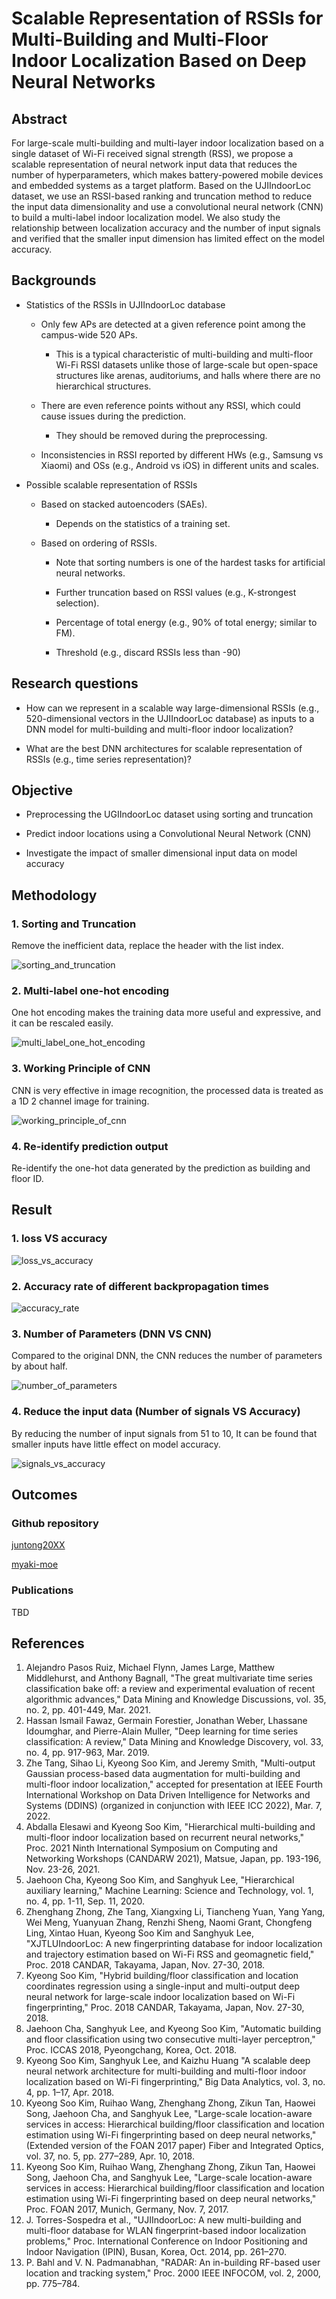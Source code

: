 # Scalable Representation of RSSIs for Multi-Building and Multi-Floor Indoor Localization Based on Deep Neural Networks

## Abstract

For large-scale multi-building and multi-layer indoor localization based on a single dataset of Wi-Fi received signal strength (RSS), we propose a scalable representation of neural network input data that reduces the number of hyperparameters, which makes battery-powered mobile devices and embedded systems as a target platform. Based on the UJIIndoorLoc dataset, we use an RSSI-based ranking and truncation method to reduce the input data dimensionality and use a convolutional neural network (CNN) to build a multi-label indoor localization model. We also study the relationship between localization accuracy and the number of input signals and verified that the smaller input dimension has limited effect on the model accuracy.

## Backgrounds

* Statistics of the RSSIs in UJIIndoorLoc database

    * Only few APs are detected at a given reference point among the campus-wide 520 APs.

        * This is a typical characteristic of multi-building and multi-floor Wi-Fi RSSI datasets unlike those of large-scale but open-space structures like arenas, auditoriums, and halls where there are no hierarchical structures.

    * There are even reference points without any RSSI, which could cause issues during the prediction.

        * They should be removed during the preprocessing.

    * Inconsistencies in RSSI reported by different HWs (e.g., Samsung vs Xiaomi) and OSs (e.g., Android
vs iOS) in different units and scales.

* Possible scalable representation of RSSIs

    * Based on stacked autoencoders (SAEs).

        * Depends on the statistics of a training set.

    * Based on ordering of RSSIs.

        * Note that sorting numbers is one of the hardest tasks for artificial neural networks.

        * Further truncation based on RSSI values (e.g., K-strongest selection).

        * Percentage of total energy (e.g., 90% of total energy; similar to FM).

        * Threshold (e.g., discard RSSIs less than -90)

## Research questions

* How can we represent in a scalable way large-dimensional RSSIs (e.g., 520-dimensional vectors in the UJIIndoorLoc database) as inputs to a DNN model for multi-building and multi-floor indoor localization?

* What are the best DNN architectures for scalable representation of RSSIs (e.g., time series representation)?


## Objective 

* Preprocessing the UGIIndoorLoc dataset using sorting and truncation

* Predict indoor locations using a Convolutional Neural Network (CNN)

* Investigate the impact of smaller dimensional input data on model accuracy


## Methodology

### 1. Sorting and Truncation

Remove the inefficient data, replace the header with the list index.

![sorting_and_truncation](asserts/sorting_and_truncation.png)

### 2. Multi-label one-hot encoding

One hot encoding makes the training data more useful and expressive, and it can be rescaled easily.

![multi_label_one_hot_encoding](asserts/multi_label_one_hot_encoding.png)

### 3. Working Principle of CNN

CNN is very effective in image recognition, the processed data is treated as a 1D 2 channel image for training.

![working_principle_of_cnn](asserts/working_principle_of_cnn.png)

### 4. Re-identify prediction output

Re-identify the one-hot data generated by the prediction as building and floor ID.


## Result

### 1. loss VS accuracy

![loss_vs_accuracy](asserts/loss_vs_accuracy.png)

### 2.  Accuracy rate of different backpropagation times

![accuracy_rate](asserts/accuracy_rate.png)

### 3. Number of Parameters (DNN VS CNN)

Compared to the original DNN, the CNN reduces the number of parameters by about half.

![number_of_parameters](asserts/number_of_parameters.png)

### 4. Reduce the input data (Number of signals VS Accuracy)

By reducing the number of input signals from 51 to 10, It can be found that smaller inputs have little effect on model accuracy.

![signals_vs_accuracy](asserts/signals_vs_accuracy.png)


## Outcomes

### Github repository

[juntong20XX](https://github.com/juntong20XX/CNN-Indoor-Localization)

[myaki-moe](https://github.com/myaki-moe/CNN-Indoor-Localization)

### Publications

TBD

## References

1. Alejandro Pasos Ruiz, Michael Flynn, James Large, Matthew Middlehurst, and Anthony Bagnall, "The great multivariate time series classification bake off: a review and experimental evaluation of recent algorithmic advances," Data Mining and Knowledge Discussions, vol. 35, no. 2, pp. 401-449, Mar. 2021.
2. Hassan Ismail Fawaz, Germain Forestier, Jonathan Weber, Lhassane Idoumghar, and Pierre-Alain Muller, "Deep learning for time series classification: A review," Data Mining and Knowledge Discovery, vol. 33, no. 4, pp. 917-963, Mar. 2019.
3. Zhe Tang, Sihao Li, Kyeong Soo Kim, and Jeremy Smith, "Multi-output Gaussian process-based data augmentation for multi-building and multi-floor indoor localization," accepted for presentation at IEEE Fourth International Workshop on Data Driven Intelligence for Networks and Systems (DDINS) (organized in conjunction with IEEE ICC 2022), Mar. 7, 2022.
4. Abdalla Elesawi and Kyeong Soo Kim, "Hierarchical multi-building and multi-floor indoor localization based on recurrent neural networks," Proc. 2021 Ninth International Symposium on Computing and Networking Workshops (CANDARW 2021), Matsue, Japan, pp. 193-196, Nov. 23-26, 2021.
5. Jaehoon Cha, Kyeong Soo Kim, and Sanghyuk Lee, "Hierarchical auxiliary learning," Machine Learning: Science and Technology, vol. 1, no. 4, pp. 1-11, Sep. 11, 2020.
6. Zhenghang Zhong, Zhe Tang, Xiangxing Li, Tiancheng Yuan, Yang Yang, Wei Meng, Yuanyuan Zhang, Renzhi Sheng, Naomi Grant, Chongfeng Ling, Xintao Huan, Kyeong Soo Kim and Sanghyuk Lee, "XJTLUIndoorLoc: A new fingerprinting database for indoor localization and trajectory estimation based on Wi-Fi RSS and geomagnetic field," Proc. 2018 CANDAR, Takayama, Japan, Nov. 27-30, 2018.
7. Kyeong Soo Kim, "Hybrid building/floor classification and location coordinates regression using a single-input and multi-output deep neural network for large-scale indoor localization based on Wi-Fi fingerprinting," Proc. 2018 CANDAR, Takayama, Japan, Nov. 27-30, 2018.
8. Jaehoon Cha, Sanghyuk Lee, and Kyeong Soo Kim, "Automatic building and floor classification using two consecutive multi-layer perceptron," Proc. ICCAS 2018, Pyeongchang, Korea, Oct. 2018.
9. Kyeong Soo Kim, Sanghyuk Lee, and Kaizhu Huang "A scalable deep neural network architecture for multi-building and multi-floor indoor localization based on Wi-Fi fingerprinting," Big Data Analytics, vol. 3, no. 4, pp. 1–17, Apr. 2018.
10. Kyeong Soo Kim, Ruihao Wang, Zhenghang Zhong, Zikun Tan, Haowei Song, Jaehoon Cha, and Sanghyuk Lee, "Large-scale location-aware services in access: Hierarchical building/floor classification and location estimation using Wi-Fi fingerprinting based on deep neural networks," (Extended version of the FOAN 2017 paper) Fiber and Integrated Optics, vol. 37, no. 5, pp. 277–289, Apr. 10, 2018.
11. Kyeong Soo Kim, Ruihao Wang, Zhenghang Zhong, Zikun Tan, Haowei Song, Jaehoon Cha, and Sanghyuk Lee, "Large-scale location-aware services in access: Hierarchical building/floor classification and location estimation using Wi-Fi fingerprinting based on deep neural networks," Proc. FOAN 2017, Munich, Germany, Nov. 7, 2017.
12. J. Torres-Sospedra et al., "UJIIndoorLoc: A new multi-building and multi-floor database for WLAN fingerprint-based indoor localization problems," Proc. International Conference on Indoor Positioning and Indoor Navigation (IPIN), Busan, Korea, Oct. 2014, pp. 261–270.
13. P. Bahl and V. N. Padmanabhan, "RADAR: An in-building RF-based user location and tracking system," Proc. 2000 IEEE INFOCOM, vol. 2, 2000, pp. 775–784.
